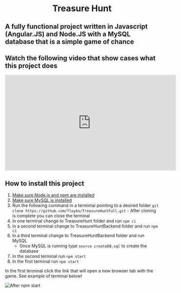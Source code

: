 <h1 align="center" >Treasure Hunt</h1>
<h2>A fully functional project written in Javascript (Angular.JS) and Node.JS with a MySQL database that is a simple game of chance</h2>
<h2> Watch the following video that show cases what this project does</h2>
<iframe width="560" height="315" src="https://www.youtube.com/embed/J3y_GAf4KXc?si=stuz5N9WpxPkV8rD" title="YouTube video player" frameborder="0" allow="accelerometer; autoplay; clipboard-write; encrypted-media; gyroscope; picture-in-picture; web-share" referrerpolicy="strict-origin-when-cross-origin" allowfullscreen></iframe>


<h2>How to install this project</h2>

1. [Make sure Node.js and npm are installed](https://nodejs.org/en/download)
2. [Make sure MySQL is installed](https://dev.mysql.com/downloads/)
3. Run the following command in a termimal pointing to a desired folder `git clone https://github.com/floyko/TreasureHuntFull.git` - After cloning is complete you can close the terminal
4. In one terminal change to TreasureHunt folder and run `npm ci`
5. In a second terminal change to TreasureHuntBackend folder and run `npm ci`
6. In a third terminal change to TreasureHuntBackend folder and run MySQL
   - Once MySQL is running type `source createDB.sql` to create the database
7. In the second terminal run `npm start`
8. In the first terminal run `npm start`

In the first terminal click the link that will open a new browser tab with the game. See example of terminal below!

![After npm start](https://github.com/user-attachments/assets/ef8055c7-64d1-44d0-bed3-9b477db8d034)
